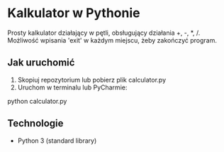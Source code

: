 # Kalkulator w Pythonie

Prosty kalkulator działający w pętli, obsługujący działania +, -, *, /.
Możliwość wpisania 'exit' w każdym miejscu, żeby zakończyć program.

## Jak uruchomić
1. Skopiuj repozytorium lub pobierz plik calculator.py
2. Uruchom w terminalu lub PyCharmie:

python calculator.py

## Technologie
- Python 3 (standard library)
